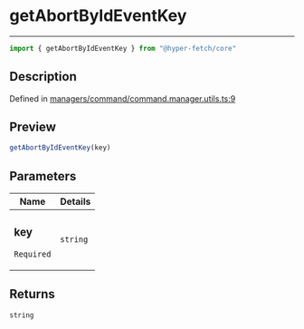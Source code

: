 

# getAbortByIdEventKey

<div class="api-docs__separator">

---

</div><div class="api-docs__import">

```ts
import { getAbortByIdEventKey } from "@hyper-fetch/core"
```

</div><div class="api-docs__section">

## Description

</div><div class="api-docs__description"><span class="api-docs__do-not-parse">



</span></div><p class="api-docs__definition">

Defined in [managers/command/command.manager.utils.ts:9](https://github.com/BetterTyped/hyper-fetch/blob/3fe127e9/packages/core/src/managers/command/command.manager.utils.ts#L9)

</p><div class="api-docs__section">

## Preview

</div><div class="api-docs__preview fn">

```ts
getAbortByIdEventKey(key)
```

</div><div class="api-docs__section">

## Parameters

</div><div class="api-docs__parameters"><table><thead><tr><th>Name</th><th>Details</th></tr></thead><tbody><tr param-data="key"><td class="api-docs__param-name required">

### key 

`Required`

</td><td class="api-docs__param-type">

`string`

</td></tr></tbody></table></div><div class="api-docs__section">

## Returns

</div><div class="api-docs__returns">

```ts
string
```

</div>
